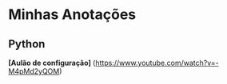 # Minhas Anotações
## Python


**[Aulão de configuração]**
(https://www.youtube.com/watch?v=-M4pMd2yQOM)



